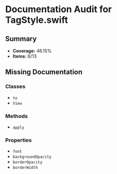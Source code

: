 # Documentation Audit for TagStyle.swift

## Summary

- **Coverage:** 46.15%
- **Items:** 6/13

## Missing Documentation

### Classes
- `to`
- `View`

### Methods
- `apply`

### Properties
- `font`
- `backgroundOpacity`
- `borderOpacity`
- `borderWidth`
